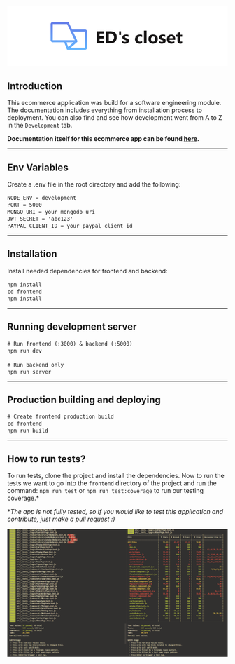 <p align="center">
    <img src="./logo.png">
</p>

## Introduction

This ecommerce application was build for a software engineering module. The documentation includes everything from installation process to deployment. You can also find and see how development went from A to Z in the `Development` tab.

<b>Documentation itself for this ecommerce app can be found [here](https://dziugaspeciulevicius.github.io/eds-store-docs/).</b>


---
## Env Variables

Create a .env file in the root directory and add the following:
```
NODE_ENV = development
PORT = 5000
MONGO_URI = your mongodb uri
JWT_SECRET = 'abc123'
PAYPAL_CLIENT_ID = your paypal client id
```

---
## Installation
Install needed dependencies for frontend and backend:
```
npm install
cd frontend
npm install
```

---
## Running development server
```
# Run frontend (:3000) & backend (:5000)
npm run dev

# Run backend only
npm run server
```

---
## Production building and deploying
```
# Create frontend production build
cd frontend
npm run build
```

---
## How to run tests?
To run tests, clone the project and install the dependencies. Now to run the tests we want to go into the `frontend` directory of the project and run the command: `npm run test` or `npm run test:coverage` to run our testing coverage.*

**The app is not fully tested, so if you would like to test this application and contribute, just make a pull request :)*

<p align="center">
    <img src="./tests.png">
</p>
